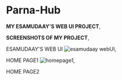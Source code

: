 # Parna-Hub
**MY ESAMUDAAY'S WEB UI PROJECT**,

**SCREENSHOTS OF MY PROJECT**,

ESAMUDAAY'S WEB UI
![esamudaay webUI](https://user-images.githubusercontent.com/99073497/152641760-db69134f-c3e2-4859-82c5-1111fde2f3f8.png),

HOME PAGE1
![homepage1](https://user-images.githubusercontent.com/99073497/152642009-cd7bdaad-9ad9-4cd2-bc5d-720fda31090c.png),

HOME PAGE2
